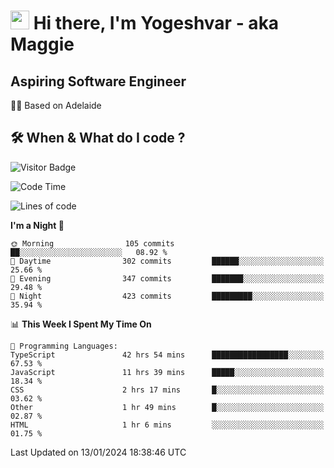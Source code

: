 <h1><img src="https://emojis.slackmojis.com/emojis/images/1531849430/4246/blob-sunglasses.gif?1531849430" width="30"/> Hi there, I'm Yogeshvar - aka Maggie</h1>

## Aspiring Software Engineer
🏂🏻  Based on Adelaide 

## 🛠 When & What do I code ?  

![Visitor Badge](https://visitor-badge.feriirawann.repl.co?username=yogeshvar&repo=yogeshvar&label=Visitors&style=plastic&color=%23457BFF&contentType=svg)

<!--START_SECTION:waka-->
![Code Time](http://img.shields.io/badge/Code%20Time-2%2C572%20hrs%2050%20mins-blue)

![Lines of code](https://img.shields.io/badge/From%20Hello%20World%20I%27ve%20Written-4.0%20million%20lines%20of%20code-blue)

**I'm a Night 🦉** 

```text
🌞 Morning                105 commits         ██░░░░░░░░░░░░░░░░░░░░░░░   08.92 % 
🌆 Daytime                302 commits         ██████░░░░░░░░░░░░░░░░░░░   25.66 % 
🌃 Evening                347 commits         ███████░░░░░░░░░░░░░░░░░░   29.48 % 
🌙 Night                  423 commits         █████████░░░░░░░░░░░░░░░░   35.94 % 
```


📊 **This Week I Spent My Time On** 

```text
💬 Programming Languages: 
TypeScript               42 hrs 54 mins      █████████████████░░░░░░░░   67.53 % 
JavaScript               11 hrs 39 mins      █████░░░░░░░░░░░░░░░░░░░░   18.34 % 
CSS                      2 hrs 17 mins       █░░░░░░░░░░░░░░░░░░░░░░░░   03.62 % 
Other                    1 hr 49 mins        █░░░░░░░░░░░░░░░░░░░░░░░░   02.87 % 
HTML                     1 hr 6 mins         ░░░░░░░░░░░░░░░░░░░░░░░░░   01.75 % 
```


 Last Updated on 13/01/2024 18:38:46 UTC
<!--END_SECTION:waka-->
